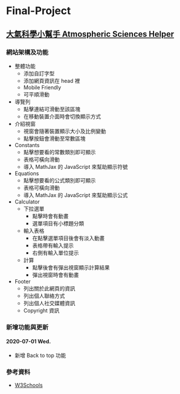 # Final-Project

## [大氣科學小幫手 Atmospheric Sciences Helper](https://tcntp.github.io/final-project/index.html)

### 網站架構及功能
 - 整體功能
   + 添加自訂字型
   + 添加網頁資訊在 head 裡
   + Mobile Friendly
   + 可平順滑動
 - 導覽列
   + 點擊連結可滑動至該區塊
   + 在移動裝置介面時會切換顯示方式
 - 介紹視窗
   + 視窗會隨著裝置顯示大小及比例變動
   + 點擊按鈕會滑動至常數區塊
 - Constants
   + 點擊想要看的常數類別即可顯示
   + 表格可橫向滑動
   + 導入 MathJax 的 JavaScript 來幫助顯示符號
 - Equations
   + 點擊想要看的公式類別即可顯示
   + 表格可橫向滑動
   + 導入 MathJax 的 JavaScript 來幫助顯示公式
 - Calculator
   * 下拉選單
     + 點擊時會有動畫
     + 選單項目有小標題分類
   * 輸入表格
     + 在點擊選單項目後會有淡入動畫
     + 表格帶有輸入提示
     + 右側有輸入單位提示
   * 計算
     + 點擊後會有彈出視窗顯示計算結果
     + 彈出視窗時會有動畫
 - Footer
   + 列出關於此網頁的資訊
   + 列出個人聯絡方式
   + 列出個人社交媒體資訊
   + Copyright 資訊

### 新增功能與更新

#### 2020-07-01 Wed.
 - 新增 Back to top 功能

### 參考資料
 - [W3Schools](https://www.w3schools.com/)